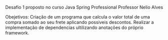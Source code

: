Desafio 1 proposto no curso Java Spring Professional
Professor Nelio Alves

Obejetivos:
Criação de um programa que calcula o valor total de uma compra somado ao seu frete aplicando possiveis descontos.
Realizar a implementação de dependencias ultilizando anotações do próprio framework.
